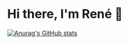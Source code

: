 # Hi there, I'm René 👋

[![Anurag's GitHub stats](https://github-readme-stats.vercel.app/api?username=ReneVorsterCode&show_icons=true&theme=radical)](https://github.com/ReneVorsterCode/github-readme-stats)

<!--
**ReneVorsterCode/ReneVorsterCode** is a ✨ _special_ ✨ repository because its `README.md` (this file) appears on your GitHub profile.

Here are some ideas to get you started:

- 🔭 I’m currently working on ...
- 🌱 I’m currently learning ...
- 👯 I’m looking to collaborate on ...
- 🤔 I’m looking for help with ...
- 💬 Ask me about ...
- 📫 How to reach me: ...
- 😄 Pronouns: ...
- ⚡ Fun fact: ...
-->
